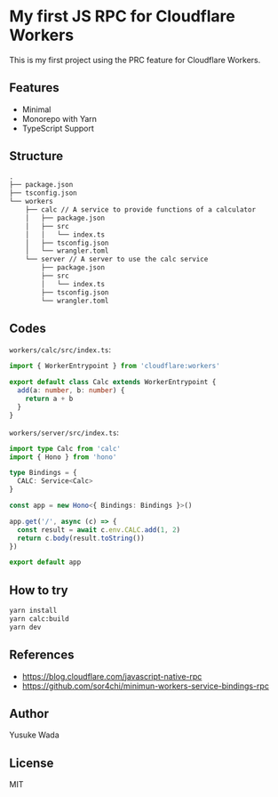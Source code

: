# My first JS RPC for Cloudflare Workers

This is my first project using the PRC feature for Cloudflare Workers.

## Features

- Minimal
- Monorepo with Yarn
- TypeScript Support

## Structure

```txt
.
├── package.json
├── tsconfig.json
└── workers
    ├── calc // A service to provide functions of a calculator
    │   ├── package.json
    │   ├── src
    │   │   └── index.ts
    │   ├── tsconfig.json
    │   └── wrangler.toml
    └── server // A server to use the calc service
        ├── package.json
        ├── src
        │   └── index.ts
        ├── tsconfig.json
        └── wrangler.toml
```

## Codes

`workers/calc/src/index.ts`:

```ts
import { WorkerEntrypoint } from 'cloudflare:workers'

export default class Calc extends WorkerEntrypoint {
  add(a: number, b: number) {
    return a + b
  }
}
```

`workers/server/src/index.ts`:

```ts
import type Calc from 'calc'
import { Hono } from 'hono'

type Bindings = {
  CALC: Service<Calc>
}

const app = new Hono<{ Bindings: Bindings }>()

app.get('/', async (c) => {
  const result = await c.env.CALC.add(1, 2)
  return c.body(result.toString())
})

export default app
```

## How to try

```sh
yarn install
yarn calc:build
yarn dev
```

## References

- https://blog.cloudflare.com/javascript-native-rpc
- https://github.com/sor4chi/minimun-workers-service-bindings-rpc

## Author

Yusuke Wada

## License

MIT
